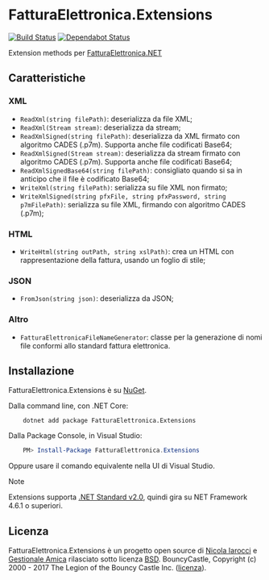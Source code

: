 ﻿# FatturaElettronica.Extensions 

[![Build Status](https://dev.azure.com/FatturaElettronicaNET/FatturaElettronica.Extensions/_apis/build/status/FatturaElettronica.FatturaElettronica.Extensions?branchName=master)](https://dev.azure.com/FatturaElettronicaNET/FatturaElettronica.Extensions/_build/latest?definitionId=3&branchName=master) [![Dependabot Status](https://api.dependabot.com/badges/status?host=github&repo=FatturaElettronica/FatturaElettronica.Extensions)](https://dependabot.com)

Extension methods per [FatturaElettronica.NET][fe]

## Caratteristiche

### XML

- `ReadXml(string filePath)`: deserializza da file XML;
- `ReadXml(Stream stream)`: deserializza da stream;
- `ReadXmlSigned(string filePath)`: deserializza da XML firmato con algoritmo CADES (.p7m). Supporta anche file codificati Base64;
- `ReadXmlSigned(Stream stream)`: deserializza da stream firmato con algoritmo CADES (.p7m). Supporta anche file codificati Base64;
- `ReadXmlSignedBase64(string filePath)`: consigliato quando si sa in anticipo che il file è codificato Base64;
- `WriteXml(string filePath)`: serializza su file XML non firmato;
- `WriteXmlSigned(string pfxFile, string pfxPassword, string p7mFilePath)`: serializza su file XML, firmando con algoritmo CADES (.p7m);

### HTML

- `WriteHtml(string outPath, string xslPath)`: crea un HTML con rappresentazione della fattura, usando un foglio di stile;

### JSON

- `FromJson(string json)`: deserializza da JSON;

### Altro

- `FatturaElettronicaFileNameGenerator`: classe per la generazione di nomi file conformi allo standard fattura elettronica.

## Installazione

FatturaElettronica.Extensions è su [NuGet][nuget].

Dalla command line, con .NET Core:

```Shell
    dotnet add package FatturaElettronica.Extensions
```

Dalla Package Console, in Visual Studio:

```PowerShell
    PM> Install-Package FatturaElettronica.Extensions
```

Oppure usare il comando equivalente nella UI di Visual Studio.

> [!note]
> Extensions supporta [.NET Standard v2.0][netstandard], quindi gira su NET Framework 4.6.1 o superiori.

## Licenza

FatturaElettronica.Extensions è un progetto open source di [Nicola Iarocci][ni] e [Gestionale Amica][ga] rilasciato sotto licenza [BSD][bsd].
BouncyCastle, Copyright (c) 2000 - 2017 The Legion of the Bouncy Castle Inc. ([licenza][bc]).

[fe]: http://github.com/FatturaElettronica/FatturaElettronica.NET
[bsd]: http://github.com/FatturaElettronica/FatturaElettronica.Extensions/blob/master/LICENSE.txt
[ga]: http://gestionaleamica.com
[ni]: https://nicolaiarocci.com
[nuget]: https://www.nuget.org/packages/FatturaElettronica.Extensions/
[netstandard]: https://github.com/dotnet/standard/blob/master/docs/versions/netstandard2.0.md
[bc]: http://www.bouncycastle.org/csharp/licence.html
